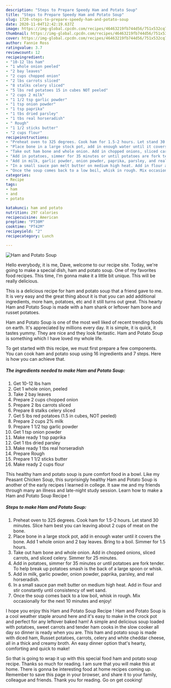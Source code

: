 ```yaml
---
description: "Steps to Prepare Speedy Ham and Potato Soup"
title: "Steps to Prepare Speedy Ham and Potato Soup"
slug: 1720-steps-to-prepare-speedy-ham-and-potato-soup
date: 2020-11-04T12:42:19.637Z
image: https://img-global.cpcdn.com/recipes/46463219fb744d56/751x532cq70/ham-and-potato-soup-recipe-main-photo.jpg
thumbnail: https://img-global.cpcdn.com/recipes/46463219fb744d56/751x532cq70/ham-and-potato-soup-recipe-main-photo.jpg
cover: https://img-global.cpcdn.com/recipes/46463219fb744d56/751x532cq70/ham-and-potato-soup-recipe-main-photo.jpg
author: Fannie Ross
ratingvalue: 3.7
reviewcount: 12
recipeingredient:
- "10-12 lbs ham"
- "1 whole onion peeled"
- "2 bay leaves"
- "2 cups chopped onion"
- "2 lbs carrots sliced"
- "8 stalks celery sliced"
- "5 lbs red potatoes 15 in cubes NOT peeled"
- "2 cups 2 milk"
- "1 1/2 tsp garlic powder"
- "1 tsp onion powder"
- "1 tsp paprika"
- "1 tbs dried parsley"
- "1 tbs real horseradish"
- " Rough"
- "1 1/2 sticks butter"
- "2 cups flour"
recipeinstructions:
- "Preheat oven to 325 degrees. Cook ham for 1.5-2 hours. Let stand 30 minutes. Slice ham best you can leaving about 2 cups of meat on the bone."
- "Place bone in a large stock pot, add in enough water until it covers the bone. Add 1 whole onion and 2 bay leaves. Bring to a boil. Simmer for 1.5 hours."
- "Take out ham bone and whole onion. Add in chopped onions, sliced carrots, and sliced celery. Simmer for 25 minutes."
- "Add in potatoes, simmer for 35 minutes or until potatoes are fork tender. To help break up potatoes smash is the back of a large spoon or whisk."
- "Add in milk, garlic powder, onion powder, paprika, parsley, and real horseradish."
- "In a small sauce pan melt butter on medium high heat. Add in flour and stir constantly until consistency of wet sand."
- "Once the soup comes back to a low boil, whisk in rough. Mix occasionally for the next 10 minutes and enjoy!"
categories:
- Recipe
tags:
- ham
- and
- potato

katakunci: ham and potato 
nutrition: 297 calories
recipecuisine: American
preptime: "PT30M"
cooktime: "PT42M"
recipeyield: "2"
recipecategory: Lunch

---
```



![Ham and Potato Soup](https://img-global.cpcdn.com/recipes/46463219fb744d56/751x532cq70/ham-and-potato-soup-recipe-main-photo.jpg)

Hello everybody, it is me, Dave, welcome to our recipe site. Today, we're going to make a special dish, ham and potato soup. One of my favorites food recipes. This time, I'm gonna make it a little bit unique. This will be really delicious.

This is a delicious recipe for ham and potato soup that a friend gave to me. It is very easy and the great thing about it is that you can add additional ingredients, more ham, potatoes, etc and it still turns out great. This hearty Ham and Potato Soup is made with a ham shank or leftover ham bone and russet potatoes.

Ham and Potato Soup is one of the most well liked of recent trending foods on earth. It's appreciated by millions every day. It is simple, it is quick, it tastes yummy. They are nice and they look fantastic. Ham and Potato Soup is something which I have loved my whole life.


To get started with this recipe, we must first prepare a few components. You can cook ham and potato soup using 16 ingredients and 7 steps. Here is how you can achieve that.

<!--inarticleads1-->

##### The ingredients needed to make Ham and Potato Soup:

1. Get 10-12 lbs ham
1. Get 1 whole onion, peeled
1. Take 2 bay leaves
1. Prepare 2 cups chopped onion
1. Prepare 2 lbs carrots sliced
1. Prepare 8 stalks celery sliced
1. Get 5 lbs red potatoes (1.5 in cubes, NOT peeled)
1. Prepare 2 cups 2% milk
1. Prepare 1 1/2 tsp garlic powder
1. Get 1 tsp onion powder
1. Make ready 1 tsp paprika
1. Get 1 tbs dried parsley
1. Make ready 1 tbs real horseradish
1. Prepare  Rough
1. Prepare 1 1/2 sticks butter
1. Make ready 2 cups flour


This healthy ham and potato soup is pure comfort food in a bowl. Like my Peasant Chicken Soup, this surprisingly healthy Ham and Potato Soup is another of the early recipes I learned in college. It saw me and my friends through many an illness and late-night study session. Learn how to make a Ham and Potato Soup Recipe ! 

<!--inarticleads2-->

##### Steps to make Ham and Potato Soup:

1. Preheat oven to 325 degrees. Cook ham for 1.5-2 hours. Let stand 30 minutes. Slice ham best you can leaving about 2 cups of meat on the bone.
1. Place bone in a large stock pot, add in enough water until it covers the bone. Add 1 whole onion and 2 bay leaves. Bring to a boil. Simmer for 1.5 hours.
1. Take out ham bone and whole onion. Add in chopped onions, sliced carrots, and sliced celery. Simmer for 25 minutes.
1. Add in potatoes, simmer for 35 minutes or until potatoes are fork tender. To help break up potatoes smash is the back of a large spoon or whisk.
1. Add in milk, garlic powder, onion powder, paprika, parsley, and real horseradish.
1. In a small sauce pan melt butter on medium high heat. Add in flour and stir constantly until consistency of wet sand.
1. Once the soup comes back to a low boil, whisk in rough. Mix occasionally for the next 10 minutes and enjoy!


I hope you enjoy this Ham and Potato Soup Recipe ! Ham and Potato Soup is a cool weather staple around here and it&#39;s easy to make in the crock pot and perfect for any leftover baked ham! A simple and delicious soup loaded with potatoes, sweet carrots and tender ham cooks in the slow cooker all day so dinner is ready when you are. This ham and potato soup is made with diced ham, Russet potatoes, carrots, celery and white cheddar cheese, all in a thick and creamy broth. An easy dinner option that&#39;s hearty, comforting and quick to make! 

So that is going to wrap it up with this special food ham and potato soup recipe. Thanks so much for reading. I am sure that you will make this at home. There is gonna be interesting food at home recipes coming up. Remember to save this page in your browser, and share it to your family, colleague and friends. Thank you for reading. Go on get cooking!
